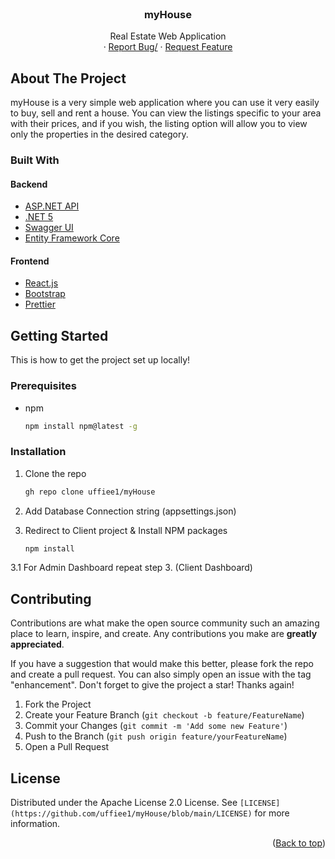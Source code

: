 <div id="top"></div>

<br />
<div align="center">

  <h3 align="center">myHouse</h3>

  <p align="center">
    Real Estate Web Application
    <br />
    ·
    <a href="https://github.com/uffiee1/myHouse/issues/new">Report Bug/</a>
    ·
    <a href="https://github.com/uffiee1/myHouse/discussions">Request Feature</a>
  </p>
</div>

## About The Project

myHouse is a very simple web application where you can use it very easily to buy, sell and rent a house. You can view the listings specific to your area with their prices, and if you wish, the listing option will allow you to view only the properties in the desired category. 


### Built With

#### Backend

- [ASP.NET API](https://dotnet.microsoft.com/en-us/apps/aspnet/apis)
- [.NET 5](https://dotnet.microsoft.com/en-us/download/dotnet/5.0)
- [Swagger UI](https://docs.microsoft.com/en-us/aspnet/core/tutorials/getting-started-with-swashbuckle?view=aspnetcore-5.0&tabs=visual-studio)
- [Entity Framework Core](https://docs.microsoft.com/en-us/ef/)

#### Frontend
- [React.js](https://reactjs.org)
- [Bootstrap](https://getbootstrap.com)
- [Prettier](https://prettier.io)
## Getting Started

This is how to get the project set up locally!

### Prerequisites

- npm
  ```sh
  npm install npm@latest -g
  ```

### Installation

1. Clone the repo
   ```sh
   gh repo clone uffiee1/myHouse
   ```
2. Add Database Connection string (appsettings.json)

3. Redirect to Client project & Install NPM packages
   ```sh
   npm install
   ```
3.1 For Admin Dashboard repeat step 3. (Client Dashboard)

<!-- CONTRIBUTING -->
## Contributing

Contributions are what make the open source community such an amazing place to learn, inspire, and create. Any contributions you make are **greatly appreciated**.

If you have a suggestion that would make this better, please fork the repo and create a pull request. You can also simply open an issue with the tag "enhancement".
Don't forget to give the project a star! Thanks again!

1. Fork the Project
2. Create your Feature Branch (`git checkout -b feature/FeatureName`)
3. Commit your Changes (`git commit -m 'Add some new Feature'`)
4. Push to the Branch (`git push origin feature/yourFeatureName`)
5. Open a Pull Request


<!-- LICENSE -->
## License

Distributed under the Apache License 2.0 License. See `[LICENSE] (https://github.com/uffiee1/myHouse/blob/main/LICENSE)` for more information.

<p align="right">(<a href="#top">Back to top</a>)</p>